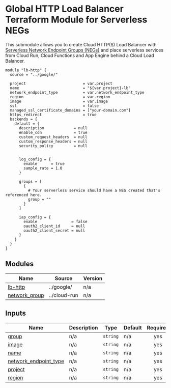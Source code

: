 # Global HTTP Load Balancer Terraform Module for Serverless NEGs

This submodule allows you to create Cloud HTTP(S) Load Balancer with
[Serverless Network Endpoint Groups (NEGs)](https://cloud.google.com/load-balancing/docs/negs/serverless-neg-concepts)
and place serverless services from Cloud Run, Cloud Functions and App Engine
behind a Cloud Load Balancer.

```HCL
module "lb-http" {
  source = "../google/"

  project                         = var.project
  name                            = "${var.project}-lb"
  network_endpoint_type           = var.network_endpoint_type
  region                          = var.region
  image                           = var.image
  ssl                             = false
  managed_ssl_certificate_domains = ["your-domain.com"]
  https_redirect                  = true
  backends = {
    default = {
      description             = null
      enable_cdn              = true
      custom_request_headers  = null
      custom_response_headers = null
      security_policy         = null


      log_config = {
        enable      = true
        sample_rate = 1.0
      }

      groups = [
        {
          # Your serverless service should have a NEG created that's referenced here.
          group = ""
        }
      ]

      iap_config = {
        enable               = false
        oauth2_client_id     = null
        oauth2_client_secret = null
      }
    }
  }
}

```
## Modules

| Name | Source | Version |
|------|--------|---------|
| <a name="module_lb-http"></a> [lb-http](#module\_lb-http) | ../google/ | n/a |
| <a name="module_network_group"></a> [network\_group](#module\_network\_group) | ../cloud-run | n/a |


## Inputs

| Name | Description | Type | Default | Required |
|------|-------------|------|---------|:--------:|
| <a name="input_group"></a> [group](#input\_group) | n/a | `string` | n/a | yes |
| <a name="input_image"></a> [image](#input\_image) | n/a | `string` | n/a | yes |
| <a name="input_name"></a> [name](#input\_name) | n/a | `string` | n/a | yes |
| <a name="input_network_endpoint_type"></a> [network\_endpoint\_type](#input\_network\_endpoint\_type) | n/a | `string` | n/a | yes |
| <a name="input_project"></a> [project](#input\_project) | n/a | `string` | n/a | yes |
| <a name="input_region"></a> [region](#input\_region) | n/a | `string` | n/a | yes |
